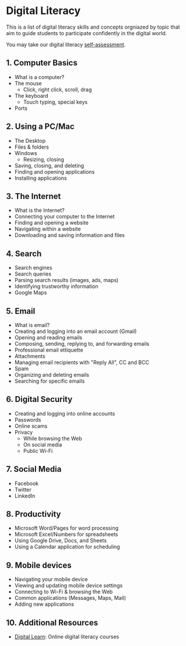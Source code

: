 # Digital Literacy

This is a list of digital literacy skills and concepts orgniazed by topic
that aim to guide students to participate confidently in the digital world.

You may take our digital literacy [self-assessment](digital-literacy-skills-checklist.pdf).

## 1. Computer Basics

* What is a computer?
* The mouse
  * Click, right click, scroll, drag
* The keyboard
  * Touch typing, special keys
* Ports

## 2. Using a PC/Mac

* The Desktop
* Files & folders
* Windows
  * Resizing, closing
* Saving, closing, and deleting
* Finding and opening applications
* Installing applications

## 3. The Internet

* What is the Internet?
* Connecting your computer to the Internet
* Finding and opening a website
* Navigating within a website
* Downloading and saving information and files

## 4. Search

* Search engines
* Search queries
* Parsing search results (images, ads, maps)
* Identifying trustworthy information
* Google Maps

## 5. Email

* What is email?
* Creating and logging into an email account (Gmail)
* Opening and reading emails
* Composing, sending, replying to, and forwarding emails
* Professional email ettiquette
* Attachments
* Managing email recipients with "Reply All", CC and BCC
* Spam
* Organizing and deleting emails
* Searching for specific emails

## 6. Digital Security

* Creating and logging into online accounts
* Passwords
* Online scams
* Privacy
  * While browsing the Web
  * On social media
  * Public Wi-Fi

## 7. Social Media

* Facebook
* Twitter
* LinkedIn

## 8. Productivity

* Microsoft Word/Pages for word processing
* Microsoft Excel/Numbers for spreadsheets
* Using Google Drive, Docs, and Sheets
* Using a Calendar application for scheduling

## 9. Mobile devices

* Navigating your mobile device
* Viewing and updating mobile device settings
* Connecting to Wi-Fi & browsing the Web
* Common applications (Messages, Maps, Mail)
* Adding new applications

## 10. Additional Resources

* [Digital Learn](https://digitallearn.org): Online digital literacy courses

